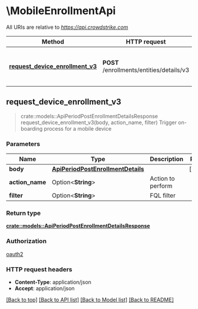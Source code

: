 # \MobileEnrollmentApi

All URIs are relative to *<https://api.crowdstrike.com>*

Method | HTTP request | Description
------------- | ------------- | -------------
[**request_device_enrollment_v3**](MobileEnrollmentApi.md#request_device_enrollment_v3) | **POST** /enrollments/entities/details/v3 | Trigger on-boarding process for a mobile device

## request_device_enrollment_v3

> crate::models::ApiPeriodPostEnrollmentDetailsResponse request_device_enrollment_v3(body, action_name, filter)
Trigger on-boarding process for a mobile device

### Parameters

Name | Type | Description  | Required | Notes
------------- | ------------- | ------------- | ------------- | -------------
**body** | [**ApiPeriodPostEnrollmentDetails**](ApiPeriodPostEnrollmentDetails.md) |  | [required] |
**action_name** | Option<**String**> | Action to perform |  |
**filter** | Option<**String**> | FQL filter |  |

### Return type

[**crate::models::ApiPeriodPostEnrollmentDetailsResponse**](api.postEnrollmentDetailsResponse.md)

### Authorization

[oauth2](../README.md#oauth2)

### HTTP request headers

- **Content-Type**: application/json
- **Accept**: application/json

[[Back to top]](#) [[Back to API list]](../README.md#documentation-for-api-endpoints) [[Back to Model list]](../README.md#documentation-for-models) [[Back to README]](../README.md)
